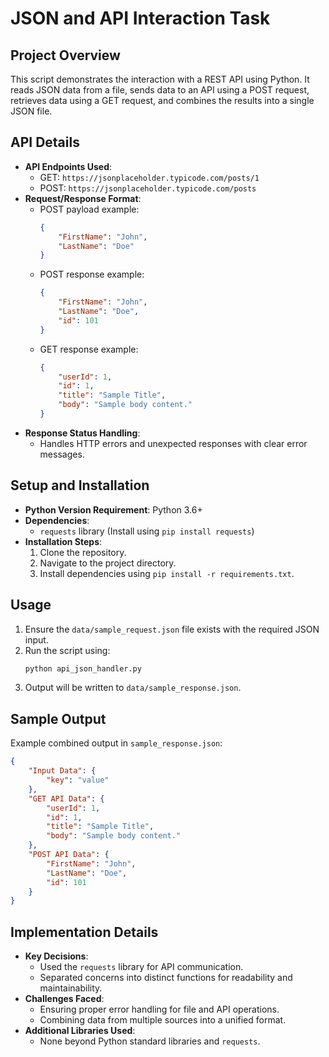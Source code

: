 # JSON and API Interaction Task

## Project Overview
This script demonstrates the interaction with a REST API using Python. It reads JSON data from a file, sends data to an API using a POST request, retrieves data using a GET request, and combines the results into a single JSON file.

## API Details
- **API Endpoints Used**:
  - GET: `https://jsonplaceholder.typicode.com/posts/1`
  - POST: `https://jsonplaceholder.typicode.com/posts`
- **Request/Response Format**:
  - POST payload example:
    ```json
    {
        "FirstName": "John",
        "LastName": "Doe"
    }
    ```
  - POST response example:
    ```json
    {
        "FirstName": "John",
        "LastName": "Doe",
        "id": 101
    }
    ```
  - GET response example:
    ```json
    {
        "userId": 1,
        "id": 1,
        "title": "Sample Title",
        "body": "Sample body content."
    }
    ```
- **Response Status Handling**:
  - Handles HTTP errors and unexpected responses with clear error messages.

## Setup and Installation
- **Python Version Requirement**: Python 3.6+
- **Dependencies**:
  - `requests` library (Install using `pip install requests`)
- **Installation Steps**:
  1. Clone the repository.
  2. Navigate to the project directory.
  3. Install dependencies using `pip install -r requirements.txt`.

## Usage
1. Ensure the `data/sample_request.json` file exists with the required JSON input.
2. Run the script using:
   ```bash
   python api_json_handler.py
   ```
3. Output will be written to `data/sample_response.json`.

## Sample Output
Example combined output in `sample_response.json`:
```json
{
    "Input Data": {
        "key": "value"
    },
    "GET API Data": {
        "userId": 1,
        "id": 1,
        "title": "Sample Title",
        "body": "Sample body content."
    },
    "POST API Data": {
        "FirstName": "John",
        "LastName": "Doe",
        "id": 101
    }
}
```

## Implementation Details
- **Key Decisions**:
  - Used the `requests` library for API communication.
  - Separated concerns into distinct functions for readability and maintainability.
- **Challenges Faced**:
  - Ensuring proper error handling for file and API operations.
  - Combining data from multiple sources into a unified format.
- **Additional Libraries Used**:
  - None beyond Python standard libraries and `requests`.
